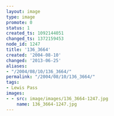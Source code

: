 ```yaml
---
layout: image
type: image
promote: 0
status: 1
created_ts: 1092144051
changed_ts: 1372159453
node_id: 1247
title: '136_3664'
created: '2004-08-10'
changed: '2013-06-25'
aliases:
- "/2004/08/10/136_3664/"
permalink: "/2004/08/10/136_3664/"
tags:
- Lewis Pass
images:
- - src: image/images/136_3664-1247.jpg
    name: 136_3664-1247.jpg
---
```


